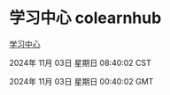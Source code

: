 # 学习中心 colearnhub
[学习中心](http://219.139.197.74:56308/colearnhub/)

2024年 11月 03日 星期日 08:40:02 CST

2024年 11月 03日 星期日 00:40:02 GMT
